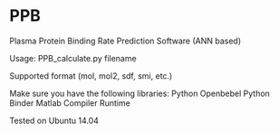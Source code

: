 # PPB
Plasma Protein Binding Rate Prediction Software (ANN based)

Usage: PPB_calculate.py filename

Supported format (mol, mol2, sdf, smi, etc.)

Make sure you have the following libraries:
Python 
Openbebel Python Binder 
Matlab Compiler Runtime

Tested on Ubuntu 14.04 
